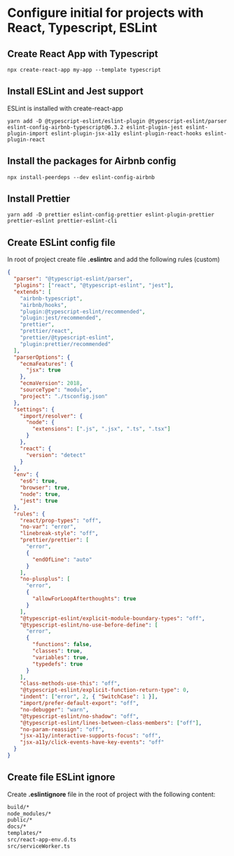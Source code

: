 # Configure initial for projects with React, Typescript, ESLint

## Create React App with Typescript

`npx create-react-app my-app --template typescript`

## Install ESLint and Jest support

ESLint is installed with create-react-app

`yarn add -D @typescript-eslint/eslint-plugin @typescript-eslint/parser eslint-config-airbnb-typescript@6.3.2 eslint-plugin-jest eslint-plugin-import eslint-plugin-jsx-a11y eslint-plugin-react-hooks eslint-plugin-react`

## Install the packages for Airbnb config

`npx install-peerdeps --dev eslint-config-airbnb`

## Install Prettier

`yarn add -D prettier eslint-config-prettier eslint-plugin-prettier prettier-eslint prettier-eslint-cli`

## Create ESLint config file

In root of project create file **.eslintrc** and add the following rules (custom)

```json
{
  "parser": "@typescript-eslint/parser",
  "plugins": ["react", "@typescript-eslint", "jest"],
  "extends": [
    "airbnb-typescript",
    "airbnb/hooks",
    "plugin:@typescript-eslint/recommended",
    "plugin:jest/recommended",
    "prettier",
    "prettier/react",
    "prettier/@typescript-eslint",
    "plugin:prettier/recommended"
  ],
  "parserOptions": {
    "ecmaFeatures": {
      "jsx": true
    },
    "ecmaVersion": 2018,
    "sourceType": "module",
    "project": "./tsconfig.json"
  },
  "settings": {
    "import/resolver": {
      "node": {
        "extensions": [".js", ".jsx", ".ts", ".tsx"]
      }
    },
    "react": {
      "version": "detect"
    }
  },
  "env": {
    "es6": true,
    "browser": true,
    "node": true,
    "jest": true
  },
  "rules": {
    "react/prop-types": "off",
    "no-var": "error",
    "linebreak-style": "off",
    "prettier/prettier": [
      "error",
      {
        "endOfLine": "auto"
      }
    ],
    "no-plusplus": [
      "error",
      {
        "allowForLoopAfterthoughts": true
      }
    ],
    "@typescript-eslint/explicit-module-boundary-types": "off",
    "@typescript-eslint/no-use-before-define": [
      "error",
      {
        "functions": false,
        "classes": true,
        "variables": true,
        "typedefs": true
      }
    ],
    "class-methods-use-this": "off",
    "@typescript-eslint/explicit-function-return-type": 0,
    "indent": ["error", 2, { "SwitchCase": 1 }],
    "import/prefer-default-export": "off",
    "no-debugger": "warn",
    "@typescript-eslint/no-shadow": "off",
    "@typescript-eslint/lines-between-class-members": ["off"],
    "no-param-reassign": "off",
    "jsx-a11y/interactive-supports-focus": "off",
    "jsx-a11y/click-events-have-key-events": "off"
  }
}
```

## Create file ESLint ignore

Create **.eslintignore** file in the root of project with the following content:

```txt
build/*
node_modules/*
public/*
docs/*
templates/*
src/react-app-env.d.ts
src/serviceWorker.ts
```
